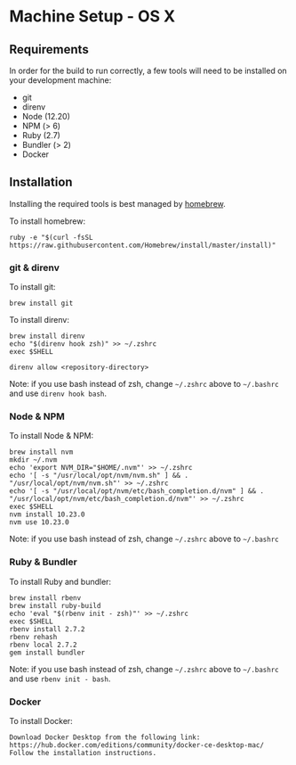 # Machine Setup - OS X

## Requirements

In order for the build to run correctly, a few tools will need to be installed
on your development machine:

* git
* direnv
* Node (12.20)
* NPM (> 6)
* Ruby (2.7)
* Bundler (> 2)
* Docker

## Installation

Installing the required tools is best managed by [homebrew](http://brew.sh).

To install homebrew:

```
ruby -e "$(curl -fsSL https://raw.githubusercontent.com/Homebrew/install/master/install)"
```

### git & direnv

To install git:

```shell script
brew install git
```

To install direnv:

```shell script
brew install direnv
echo "$(direnv hook zsh)" >> ~/.zshrc
exec $SHELL

direnv allow <repository-directory>
```

Note: if you use bash instead of zsh, change `~/.zshrc` above to `~/.bashrc`
and use `direnv hook bash`.

### Node & NPM

To install Node & NPM:

```shell script
brew install nvm
mkdir ~/.nvm
echo 'export NVM_DIR="$HOME/.nvm"' >> ~/.zshrc
echo '[ -s "/usr/local/opt/nvm/nvm.sh" ] && . "/usr/local/opt/nvm/nvm.sh"' >> ~/.zshrc
echo '[ -s "/usr/local/opt/nvm/etc/bash_completion.d/nvm" ] && . "/usr/local/opt/nvm/etc/bash_completion.d/nvm"' >> ~/.zshrc
exec $SHELL
nvm install 10.23.0
nvm use 10.23.0
```

Note: if you use bash instead of zsh, change `~/.zshrc` above to `~/.bashrc`

### Ruby & Bundler

To install Ruby and bundler:

```shell script
brew install rbenv
brew install ruby-build
echo 'eval "$(rbenv init - zsh)"' >> ~/.zshrc
exec $SHELL
rbenv install 2.7.2
rbenv rehash
rbenv local 2.7.2
gem install bundler
```

Note: if you use bash instead of zsh, change `~/.zshrc` above to `~/.bashrc`
and use `rbenv init - bash`.

### Docker

To install Docker:

```shell script
Download Docker Desktop from the following link: https://hub.docker.com/editions/community/docker-ce-desktop-mac/
Follow the installation instructions.
```
